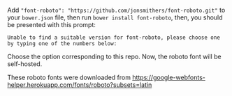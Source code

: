 Add `"font-roboto": "https://github.com/jonsmithers/font-roboto.git"` to your `bower.json` file, then run `bower install font-roboto`, then, you should be presented with this prompt:

```
Unable to find a suitable version for font-roboto, please choose one by typing one of the numbers below:
```

Choose the option corresponding to this repo. Now, the roboto font will be self-hosted.

These roboto fonts were downloaded from https://google-webfonts-helper.herokuapp.com/fonts/roboto?subsets=latin
